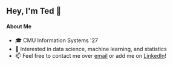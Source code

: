 ## Hey, I'm Ted 👋 ##
#### About Me ####
- 🎓 CMU Information Systems '27
- 👀 Interested in data science, machine learning, and statistics
- 📫 Feel free to contact me over [email](mailto:tgershon@andrew.cmu.edu) or add me on [LinkedIn](https://www.linkedin.com/in/ted-gershon-112a84292/)!

<!---
tedgershon/tedgershon is a ✨ special ✨ repository because its `README.md` (this file) appears on your GitHub profile.
You can click the Preview link to take a look at your changes.
- 🌱 Learning about data analytics with python libraries, C, and machine learning with TensorFlow
- 💞️ I’m looking to collaborate on creating an app that predicts tennis roster success using a universal algorithm called UTR (myutr.com)
https://docs.github.com/en/get-started/writing-on-github/getting-started-with-writing-and-formatting-on-github/basic-writing-and-formatting-syntax, https://github.com/gramliu
--->
